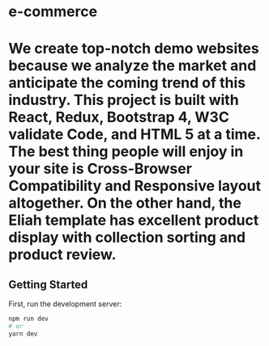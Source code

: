 # e-commerce

# We create top-notch demo websites because we analyze the market and anticipate the coming trend of this industry. This project is built with React, Redux, Bootstrap 4, W3C validate Code, and HTML 5 at a time. The best thing people will enjoy in your site is Cross-Browser Compatibility and Responsive layout altogether. On the other hand, the Eliah template has excellent product display with collection sorting and product review.

## Getting Started

First, run the development server:

```bash
npm run dev
# or
yarn dev
```